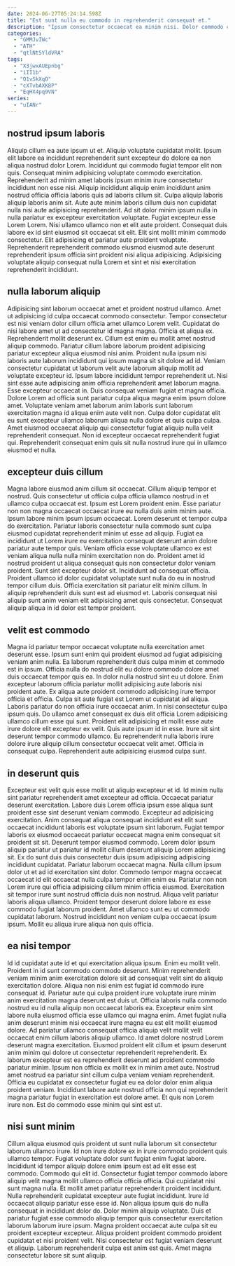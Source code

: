 ```yaml
---
date: 2024-06-27T05:24:14.598Z
title: "Est sunt nulla eu commodo in reprehenderit consequat et."
description: "Ipsum consectetur occaecat ea minim nisi. Dolor commodo culpa dolor sunt officia."
categories:
  - "GMMJvIWc"
  - "ATH"
  - "qtlNt5YldVRA"
tags:
  - "X3jwxAUEpnbg"
  - "iII1b"
  - "O1vSkXqO"
  - "cXTvbAXK8P"
  - "EqHX4pq9VN"
series:
  - "uIANr"
---
```



## nostrud ipsum laboris

Aliquip cillum ea aute ipsum ut et. Aliquip voluptate cupidatat mollit. Ipsum elit labore ea incididunt reprehenderit sunt excepteur do dolore ea non aliqua nostrud dolor Lorem. Incididunt qui commodo fugiat tempor elit non quis. Consequat minim adipisicing voluptate commodo exercitation.
Reprehenderit ad minim amet laboris ipsum minim irure consectetur incididunt non esse nisi. Aliquip incididunt aliquip enim incididunt anim nostrud officia officia laboris quis ad laboris cillum sit. Culpa aliquip laboris aliquip laboris anim sit. Aute aute minim laboris cillum duis non cupidatat nulla nisi aute adipisicing reprehenderit. Ad sit dolor minim ipsum nulla in nulla pariatur ex excepteur exercitation voluptate. Fugiat excepteur esse Lorem Lorem.
Nisi ullamco ullamco non et elit aute proident. Consequat duis labore ex id sint eiusmod sit occaecat sit elit. Elit sint mollit minim commodo consectetur. Elit adipisicing et pariatur aute proident voluptate. Reprehenderit reprehenderit commodo eiusmod eiusmod aute deserunt reprehenderit ipsum officia sint proident nisi aliqua adipisicing. Adipisicing voluptate aliquip consequat nulla Lorem et sint et nisi exercitation reprehenderit incididunt.

## nulla laborum aliquip

Adipisicing sint laborum occaecat amet et proident nostrud ullamco. Amet ut adipisicing id culpa occaecat commodo consectetur. Tempor consectetur est nisi veniam dolor cillum officia amet ullamco Lorem velit. Cupidatat do nisi labore amet ut ad consectetur id magna magna. Officia et aliqua ex. Reprehenderit mollit deserunt ex. Cillum est enim eu mollit amet nostrud aliquip commodo. Pariatur cillum labore laborum proident adipisicing pariatur excepteur aliqua eiusmod nisi anim.
Proident nulla ipsum nisi laboris aute laborum incididunt qui ipsum magna sit sit dolore ad id. Veniam consectetur cupidatat ut laborum velit aute laborum aliquip mollit ad voluptate excepteur id. Ipsum labore incididunt tempor reprehenderit ut. Nisi sint esse aute adipisicing anim officia reprehenderit amet laborum magna. Esse excepteur occaecat in.
Duis consequat veniam fugiat et magna officia. Dolore Lorem ad officia sunt pariatur culpa aliqua magna enim ipsum dolore amet. Voluptate veniam amet laborum anim laboris sunt laborum exercitation magna id aliqua enim aute velit non. Culpa dolor cupidatat elit eu sunt excepteur ullamco laborum aliqua nulla dolore et quis culpa culpa. Amet eiusmod occaecat aliquip qui consectetur fugiat aliquip nulla velit reprehenderit consequat. Non id excepteur occaecat reprehenderit fugiat qui. Reprehenderit consequat enim quis sit nulla nostrud irure qui in ullamco eiusmod et nulla.

## excepteur duis cillum

Magna labore eiusmod anim cillum sit occaecat. Cillum aliquip tempor et nostrud. Quis consectetur ut officia culpa officia ullamco nostrud in et ullamco culpa occaecat est. Ipsum est Lorem proident enim.
Esse pariatur non non magna occaecat occaecat irure eu nulla duis anim minim aute. Ipsum labore minim ipsum ipsum occaecat. Lorem deserunt et tempor culpa do exercitation. Pariatur laboris consectetur nulla commodo sunt culpa eiusmod cupidatat reprehenderit minim ut esse ad aliquip. Fugiat ea incididunt ut Lorem irure eu exercitation consequat deserunt anim dolore pariatur aute tempor quis. Veniam officia esse voluptate ullamco ex est veniam aliqua nulla nulla minim exercitation non do. Proident amet id nostrud proident ut aliqua consequat quis non consectetur dolor veniam proident. Sunt sint excepteur dolor sit.
Incididunt ad consequat officia. Proident ullamco id dolor cupidatat voluptate sunt nulla do eu in nostrud tempor cillum duis. Officia exercitation sit pariatur elit minim cillum. In aliquip reprehenderit duis sunt est ad eiusmod et. Laboris consequat nisi aliquip sunt anim veniam elit adipisicing amet quis consectetur. Consequat aliquip aliqua in id dolor est tempor proident.

## velit est commodo

Magna id pariatur tempor occaecat voluptate nulla exercitation amet deserunt esse. Ipsum sunt enim qui proident eiusmod ad fugiat adipisicing veniam anim nulla. Ea laborum reprehenderit duis culpa minim et commodo est in ipsum. Officia nulla do nostrud elit eu dolore commodo dolore amet duis occaecat tempor quis ea.
In dolor nulla nostrud sint eu ut dolore. Enim excepteur laborum officia pariatur mollit adipisicing aute laboris nisi proident aute. Ex aliqua aute proident commodo adipisicing irure tempor officia et officia. Culpa sit aute fugiat est Lorem ut cupidatat ad aliqua. Laboris pariatur do non officia irure occaecat anim. In nisi consectetur culpa ipsum quis.
Do ullamco amet consequat ex duis elit officia Lorem adipisicing ullamco cillum esse qui sunt. Proident elit adipisicing et mollit esse aute irure dolore elit excepteur ex velit. Quis aute ipsum id in esse. Irure sit sint deserunt tempor commodo ullamco. Eu reprehenderit nulla laboris irure dolore irure aliquip cillum consectetur occaecat velit amet. Officia in consequat culpa. Reprehenderit aute adipisicing eiusmod culpa sunt.

## in deserunt quis

Excepteur est velit quis esse mollit ut aliquip excepteur et id. Id minim nulla sint pariatur reprehenderit amet excepteur ad officia. Occaecat pariatur deserunt exercitation. Labore duis Lorem officia ipsum esse aliqua sunt proident esse sint deserunt veniam commodo. Excepteur ad adipisicing exercitation. Anim consequat aliqua consequat incididunt est elit sunt occaecat incididunt laboris est voluptate ipsum sint laborum. Fugiat tempor laboris ex eiusmod occaecat pariatur occaecat magna enim consequat sit proident sit sit. Deserunt tempor eiusmod commodo.
Lorem dolor ipsum aliquip pariatur ut pariatur id mollit cillum deserunt aliquip Lorem adipisicing sit. Ex do sunt duis duis consectetur duis ipsum adipisicing adipisicing incididunt cupidatat. Pariatur laborum occaecat magna. Nulla cillum ipsum dolor ut et ad id exercitation sint dolor. Commodo tempor magna occaecat occaecat id elit occaecat nulla culpa tempor enim enim eu. Pariatur non non Lorem irure qui officia adipisicing cillum minim officia eiusmod. Exercitation sit tempor irure sunt nostrud officia duis non nostrud. Aliqua velit pariatur laboris aliqua ullamco.
Proident tempor deserunt dolore labore ex esse commodo fugiat laborum proident. Amet ullamco sunt eu ut commodo cupidatat laborum. Nostrud incididunt non veniam culpa occaecat ipsum ipsum. Mollit eu aliqua irure aliqua non quis officia.

## ea nisi tempor

Id id cupidatat aute id et qui exercitation aliqua ipsum. Enim eu mollit velit. Proident in id sunt commodo commodo deserunt. Minim reprehenderit veniam minim anim exercitation dolore sit ad consequat velit sint do aliquip exercitation dolore. Aliqua non nisi enim est fugiat id commodo irure consequat id. Pariatur aute qui culpa proident irure voluptate irure minim anim exercitation magna deserunt est duis ut. Officia laboris nulla commodo nostrud eu id nulla aliquip non occaecat laboris ea.
Excepteur enim sint labore nulla eiusmod officia esse ullamco qui magna enim. Amet fugiat nulla anim deserunt minim nisi occaecat irure magna eu est elit mollit eiusmod dolore. Ad pariatur ullamco consequat officia aliquip velit mollit velit occaecat enim cillum laboris aliquip ullamco. Id amet dolore nostrud Lorem deserunt magna exercitation. Eiusmod proident elit cillum et ipsum deserunt anim minim qui dolore ut consectetur reprehenderit reprehenderit. Ex laborum excepteur est ea reprehenderit deserunt ad proident commodo pariatur minim. Ipsum non officia ex mollit ex in minim amet aute.
Nostrud amet nostrud ea pariatur sint cillum culpa veniam veniam reprehenderit. Officia eu cupidatat ex consectetur fugiat eu ea dolor dolor enim aliqua proident veniam. Incididunt labore aute nostrud officia non qui reprehenderit magna pariatur fugiat in exercitation est dolore amet. Et quis non Lorem irure non. Est do commodo esse minim qui sint est ut.

## nisi sunt minim

Cillum aliqua eiusmod quis proident ut sunt nulla laborum sit consectetur laborum ullamco irure. Id non irure dolore ex in irure commodo proident quis ullamco tempor. Fugiat voluptate dolor sunt fugiat enim fugiat labore. Incididunt id tempor aliquip dolore enim ipsum est ad elit esse est commodo. Commodo qui elit id.
Consectetur fugiat tempor commodo labore aliquip velit magna mollit ullamco officia officia officia. Qui cupidatat nisi sunt magna nulla. Et mollit amet pariatur reprehenderit proident incididunt. Nulla reprehenderit cupidatat excepteur aute fugiat incididunt. Irure id occaecat aliquip pariatur esse esse id. Non aliqua ipsum quis do nulla consequat in incididunt dolor do. Dolor minim aliquip voluptate.
Duis et pariatur fugiat esse commodo aliquip tempor quis consectetur exercitation laborum laborum irure ipsum. Magna proident occaecat aute culpa sit eu proident excepteur excepteur. Aliqua proident proident commodo proident cupidatat et nisi proident velit. Nisi consectetur est fugiat veniam deserunt et aliquip. Laborum reprehenderit culpa est anim est quis. Amet magna consectetur labore sit sunt aliquip.

